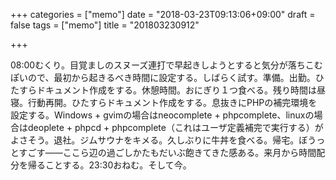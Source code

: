 +++
categories = ["memo"]
date = "2018-03-23T09:13:06+09:00"
draft = false
tags = ["memo"]
title = "201803230912"

+++

08:00むくり。目覚ましのスヌーズ連打で早起きしようとすると気分が落ちこむぽいので、最初から起きるべき時間に設定する。しばらく試す。準備。出勤。ひたすらドキュメント作成をする。休憩時間。おにぎり１つ食べる。残り時間は昼寝。行動再開。ひたすらドキュメント作成をする。息抜きにPHPの補完環境を設定する。Windows + gvimの場合はneocomplete + phpcomplete、linuxの場合はdeoplete + phpcd + phpcomplete（これはユーザ定義補完で実行する）がよさそう。退社。ジムサウナをキメる。久しぶりに牛丼を食べる。帰宅。ぼうっとすごす——ここら辺の過ごしかたもだいぶ飽きてきた感ある。来月から時間配分を帰ることする。23:30おねむ。そして今。
